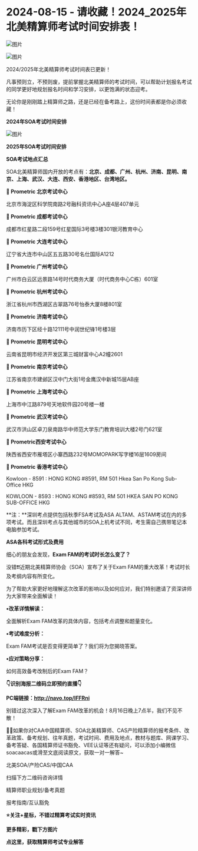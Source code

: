 # 2024-08-15 - 请收藏！2024_2025年北美精算师考试时间安排表！

![图片](https://mmbiz.qpic.cn/mmbiz_jpg/mK3FpI9af4kg4PH3You8v1p2s4zAl35ZxNnxg0MdNmVTvH2IJcatox7FnBcNAnYE4JN8ZPBDeK1yLvRwqaptmA/640?wx_fmt=jpeg&wxfrom=5&wx_lazy=1&wx_co=1&tp=webp)

![图片](https://mmbiz.qpic.cn/sz_mmbiz_gif/mK3FpI9af4nSfVwvozd64cQ7rcicg9NY7aDpmlQHeubb1vZMYf0AYBKd0R4BYEutuL8zyMe4NKXjT1d6SMzlM4g/640?wx_fmt=gif&from=appmsg&wxfrom=5&wx_lazy=1&wx_co=1&tp=webp)

2024/2025年北美精算师考试时间表已更新！

凡事预则立，不预则废，提前掌握北美精算师的考试时间，可以帮助计划报名考试的同学更好地规划报名时间和学习安排，以更饱满的状态迎考。

无论你是刚刚踏上精算师之路，还是已经在备考路上，这份时间表都是你必须收藏！

**2024年SOA考试时间安排**

![图片](https://mmbiz.qpic.cn/sz_mmbiz_jpg/mK3FpI9af4mepzvibWx2iaoWOCR4dbUhPywMOgicuyYTJgibfjeBeSvMNiav2hA4bw5G4apmH63zh8zqGk70P5UDOLA/640?wx_fmt=jpeg&from=appmsg&tp=webp&wxfrom=5&wx_lazy=1)

**2025年SOA考试时间安排**


**SOA考试地点汇总**

SOA北美精算师国内开放的考点有：**北京、成都、广州、杭州、济南、昆明、南京、上海、武汉、大连、西安、香港地区、台湾地区。**

**📍 Prometric 北京考试中心**

北京市海淀区科学院南路2号融科资讯中心A座4层407单元

**📍 Prometric 成都考试中心**

成都市红星路二段159号红星国际3号楼3楼301银河教育中心

**📍 Prometric 大连考试中心**

辽宁省大连市中山区五五路30号名仕国际A1212

**📍 Prometric 广州考试中心**

广州市白云区远景路14号时代商务大厦（时代商务中心C栋）601室

**📍 Prometric 杭州考试中心**

浙江省杭州市西湖区古翠路76号怡泰大厦8楼801室

**📍 Prometric 济南考试中心**

济南市历下区经十路12111号中润世纪锋1号楼3层

**📍 Prometric 昆明考试中心**

云南省昆明市经济开发区第三城财富中心A2幢2601

**📍 Prometric 南京考试中心**

江苏省南京市建邺区汉中门大街1号金鹰汉中新城15层AB座

**📍 Prometric 上海考试中心**

上海市中江路879号天地软件园20号楼一楼

**📍 Prometric 武汉考试中心**

武汉市洪山区卓刀泉南路华中师范大学东门教育培训大楼2号门621室

**📍 Prometric西安考试中心**

陕西省西安市雁塔区小寨西路232号MOMOPARK写字楼16层1609房间

**📍 Prometric 香港考试中心**

Kowloon - 8591 : HONG KONG #8591, RM 501 Hkea San Po Kong Sub-Office HKG

KOWLOON - 8593 : HONG KONG #8593, RM 501 HKEA SAN PO KONG SUB-OFFICE HKG

**注：**深圳考点提供包括秋季FSA考试及ASA ALTAM、ASTAM考试在内的多项考试。而且深圳考点与其他城市的SOA上机考试不同，考生需自己携带笔记本电脑参加考试。

**ASA各科考试形式及费用**



细心的朋友会发现，**Exam FAM的考试时长怎么变了？**  
  
没错❗❗近期北美精算师协会（SOA）宣布了关于Exam FAM的重大改革！考试时长及考纲内容有所变化。


为了帮助大家更好地理解这次改革的影响以及如何应对，我们特别邀请了资深讲师为大家带来全面解读！

**•改革详情解读：**

全面解析Exam FAM改革的具体内容，包括考点调整和题量变化。

**•考试难度分析：**

Exam FAM考试是否变得更简单了？我们将为您揭晓答案。

**•应对策略分享：**

如何高效备考改制后的Exam FAM？

**👇识别海报二维码立即预约直播👇**


**PC端链接：http://navo.top/IFFRni**

别错过这次深入了解Exam FAM改革的机会！8月16日晚上7点半，我们不见不散！

💁‍♀️如果你对CAA中国精算师、SOA北美精算师、CAS产险精算师的报考条件、改革政策、备考规划、往年真题，考试时间、费用及地点，教材与题库、网课学习、备考答疑、各国精算师证书豁免、VEE认证等还有疑问，可以添加小编微信soacaacas或滑至文底阅读原文，获取一对一解答~

北美SOA/产险CAS/中国CAA

扫描下方二维码咨询详情


精算师职业规划/备考真题

报考指南/互认豁免

**⭐关注+星标，不错过精算考试实时资讯**



**更多精彩，戳下方图片**


[](http://mp.weixin.qq.com/s?__biz=Mzg5ODgxNDE0NQ==&mid=2247499489&idx=1&sn=28bc71f9486a17b4e2a1e8576252b8af&chksm=c05e674ff729ee59dc54a8f5e5fdeacd3fa24632cb9fea93f694e23708dddce948576251acd3&scene=21#wechat_redirect)

[](http://mp.weixin.qq.com/s?__biz=Mzg5ODgxNDE0NQ==&mid=2247498943&idx=1&sn=5bce19bec0ad4273adf76176e0f511af&chksm=c05e6511f729ec074f2cfb8bf9ce06b7a2eb71bbbc70450c89e265774c37dfc5db1c6534d7bb&scene=21#wechat_redirect)

[](http://mp.weixin.qq.com/s?__biz=Mzg5ODgxNDE0NQ==&mid=2247499760&idx=1&sn=16dd1f8015b2fdf0d3f5c47ddf2fcace&chksm=c05e665ef729ef4854ae8257ec868b9532dcfb6820e0234ab54e19cc8c68e8eb7ecffbcb5525&scene=21#wechat_redirect)

[](http://mp.weixin.qq.com/s?__biz=Mzg5ODgxNDE0NQ==&mid=2247498518&idx=1&sn=bad02502a37ffc8531b5fd7f7cf952fe&chksm=c05e62b8f729ebaef2b92ff18af0a0407edb1421c3392c037361ad4a0ddda6c44bfea8e77254&scene=21#wechat_redirect)




**点这里，获取精算师考试专业解答**